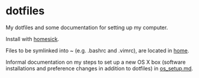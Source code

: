 # dotfiles


My dotfiles and some documentation for setting up my computer.

Install with [homesick](https://github.com/technicalpickles/homesick).

Files to be symlinked into ~ (e.g. .bashrc and .vimrc),
are located in [home](/home).

Informal documentation on my steps to set up a new OS X box
(software installations and preference changes in addition to dotfiles)
in [os\_setup.md](os_setup.md).
